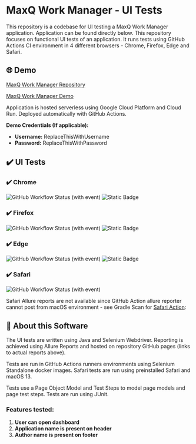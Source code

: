 # MaxQ Work Manager - UI Tests

This repository is a codebase for UI testing a MaxQ Work Manager application.
Application can be found directly below. This repository focuses on 
functional UI tests of an application. It runs tests using GitHub Actions CI 
environment in 4 different browsers - Chrome, Firefox, Edge and Safari.

## 🌐 Demo
[MaxQ Work Manager Repository](https://github.com/QxaM/employee-and-work-order-management-ui-tests)

[MaxQ Work Manager Demo](https://work-manager-jp4bempx6a-lm.a.run.app)

Application is hosted serverless using Google Cloud Platform and Cloud Run.
Deployed automatically with GitHub Actions.

**Demo Credentials (If applicable):**
- **Username:** ReplaceThisWithUsername
- **Password:** ReplaceThisWithPassword

## ✔️ UI Tests

### ✔️ Chrome 
![GitHub Workflow Status (with event)](https://img.shields.io/github/actions/workflow/status/QxaM/employee-and-work-order-management-ui-tests/chrome-test.yaml?label=Chrome%20UI%20Tests)
![Static Badge](https://img.shields.io/badge/Allure-blue?logo=Google%20Chrome&logoColor=black&link=https%3A%2F%2Fqxam.github.io%2Femployee-and-work-order-management-ui-tests%2Fchrome)

### ✔️ Firefox
![GitHub Workflow Status (with event)](https://img.shields.io/github/actions/workflow/status/QxaM/employee-and-work-order-management-ui-tests/firefox-test.yaml?label=Firefox%20UI%20Tests)
![Static Badge](https://img.shields.io/badge/Allure-orange?logo=firefox&logoColor=black&link=https%3A%2F%2Fqxam.github.io%2Femployee-and-work-order-management-ui-tests%2Ffirefox)

### ✔️ Edge
![GitHub Workflow Status (with event)](https://img.shields.io/github/actions/workflow/status/QxaM/employee-and-work-order-management-ui-tests/edge-test.yaml?label=Edge%20UI%20Tests)
![Static Badge](https://img.shields.io/badge/Allure-lightblue?logo=microsoftedge&logoColor=black&link=https%3A%2F%2Fqxam.github.io%2Femployee-and-work-order-management-ui-tests%2Fedge)

### ✔️ Safari
![GitHub Workflow Status (with event)](https://img.shields.io/github/actions/workflow/status/QxaM/employee-and-work-order-management-ui-tests/safari-test.yaml?label=Safari%20UI%20Tests)

Safari Allure reports are not available since GitHub Action allure reporter 
cannot post from macOS environment - see Gradle Scan for [Safari Action](https://github.com/QxaM/employee-and-work-order-management-ui-tests/actions/workflows/safari-test.yaml):

## 📖 About this Software

The UI tests are written using Java and Selenium Webdriver. Reporting is 
achieved using Allure Reports and hosted on repository GitHub pages (links 
to actual reports above).

Tests are run in GitHub Actions runners environments using Selenium 
Standalone docker images. Safari tests are run using preinstalled Safari and 
macOS 13.

Tests use a Page Object Model and Test Steps to model page models and page 
test steps. Tests are run using JUnit.

### Features tested:

1. **User can open dashboard**
2. **Application name is present on header**
3. **Author name is present on footer**